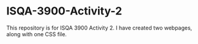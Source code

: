 # ISQA-3900-Activity-2
This repository is for ISQA 3900 Activity 2. I have created two webpages, along with one CSS file. 
